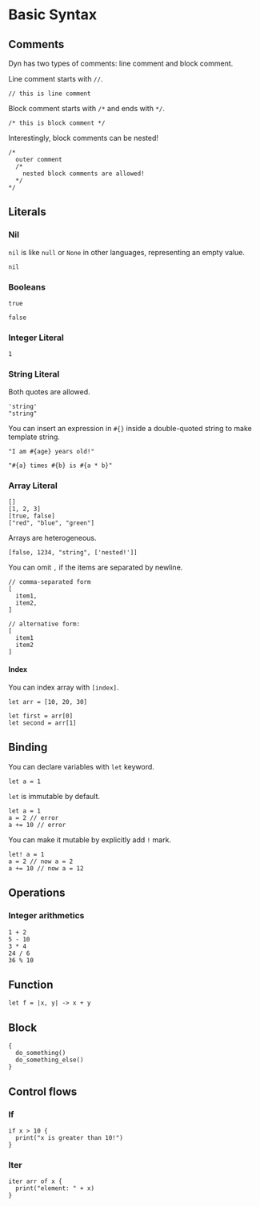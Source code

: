 # Basic Syntax

## Comments

Dyn has two types of comments: line comment and block comment.

Line comment starts with `//`.

```dyn
// this is line comment
```

Block comment starts with `/*` and ends with `*/`.

```dyn
/* this is block comment */
```

Interestingly, block comments can be nested!

```dyn
/*
  outer comment
  /*
    nested block comments are allowed!
  */
*/
```

## Literals

### Nil

`nil` is like `null` or `None` in other languages, representing an empty value.

```dyn
nil
```

### Booleans

```dyn
true
```

```dyn
false
```

### Integer Literal

```dyn
1
```

### String Literal

Both quotes are allowed.

```dyn
'string'
"string"
```

You can insert an expression in `#{}` inside a double-quoted string to make template string.

```dyn
"I am #{age} years old!"

"#{a} times #{b} is #{a * b}"
```

### Array Literal

```dyn
[]
[1, 2, 3]
[true, false]
["red", "blue", "green"]
```

Arrays are heterogeneous.

```dyn
[false, 1234, "string", ['nested!']]
```

You can omit `,` if the items are separated by newline.

```dyn
// comma-separated form
[
  item1,
  item2,
]

// alternative form:
[
  item1
  item2
]
```

#### Index

You can index array with `[index]`.

```dyn
let arr = [10, 20, 30]

let first = arr[0]
let second = arr[1]
```

## Binding

You can declare variables with `let` keyword.

```dyn
let a = 1
```

`let` is immutable by default.

```dyn
let a = 1
a = 2 // error
a += 10 // error
```

You can make it mutable by explicitly add `!` mark.

```dyn
let! a = 1
a = 2 // now a = 2
a += 10 // now a = 12
```

## Operations

### Integer arithmetics

```dyn
1 + 2
5 - 10
3 * 4
24 / 6
36 % 10
```

## Function

```
let f = |x, y| -> x + y
```

## Block

```dyn
{
  do_something()
  do_something_else()
}
```

## Control flows

### If

```dyn
if x > 10 {
  print("x is greater than 10!")
}
```

### Iter

```dyn
iter arr of x {
  print("element: " + x)
}
```
